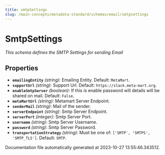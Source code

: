 ```yaml
---
title: smtpSettings
slug: /main-concepts/metadata-standard/schemas/email/smtpsettings
---
```


# SmtpSettings

*This schema defines the SMTP Settings for sending Email*

## Properties

- **`emailingEntity`** *(string)*: Emailing Entity. Default: `MetaMart`.
- **`supportUrl`** *(string)*: Support Url. Default: `https://slack.meta-mart.org`.
- **`enableSmtpServer`** *(boolean)*: If this is enable password will details will be shared on mail. Default: `False`.
- **`metaMartUrl`** *(string)*: Metamart Server Endpoint.
- **`senderMail`** *(string)*: Mail of the sender.
- **`serverEndpoint`** *(string)*: Smtp Server Endpoint.
- **`serverPort`** *(integer)*: Smtp Server Port.
- **`username`** *(string)*: Smtp Server Username.
- **`password`** *(string)*: Smtp Server Password.
- **`transportationStrategy`** *(string)*: Must be one of: `['SMTP', 'SMTPS', 'SMTP_TLS']`. Default: `SMTP`.


Documentation file automatically generated at 2023-10-27 13:55:46.343512.
